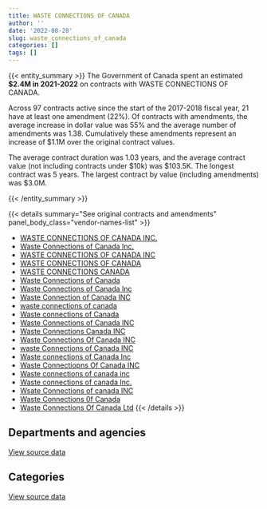 ```yaml
---
title: WASTE CONNECTIONS OF CANADA
author: ''
date: '2022-08-28'
slug: waste_connections_of_canada
categories: []
tags: []
---
```


<script src="/rmarkdown-libs/htmlwidgets/htmlwidgets.js"></script>
<link href="/rmarkdown-libs/datatables-css/datatables-crosstalk.css" rel="stylesheet" />
<script src="/rmarkdown-libs/datatables-binding/datatables.js"></script>
<script src="/rmarkdown-libs/jquery/jquery-3.6.0.min.js"></script>
<link href="/rmarkdown-libs/dt-core-bootstrap/css/dataTables.bootstrap.min.css" rel="stylesheet" />
<link href="/rmarkdown-libs/dt-core-bootstrap/css/dataTables.bootstrap.extra.css" rel="stylesheet" />
<script src="/rmarkdown-libs/dt-core-bootstrap/js/jquery.dataTables.min.js"></script>
<script src="/rmarkdown-libs/dt-core-bootstrap/js/dataTables.bootstrap.min.js"></script>
<link href="/rmarkdown-libs/crosstalk/css/crosstalk.min.css" rel="stylesheet" />
<script src="/rmarkdown-libs/crosstalk/js/crosstalk.min.js"></script>
<script src="/rmarkdown-libs/htmlwidgets/htmlwidgets.js"></script>
<link href="/rmarkdown-libs/datatables-css/datatables-crosstalk.css" rel="stylesheet" />
<script src="/rmarkdown-libs/datatables-binding/datatables.js"></script>
<script src="/rmarkdown-libs/jquery/jquery-3.6.0.min.js"></script>
<link href="/rmarkdown-libs/dt-core-bootstrap/css/dataTables.bootstrap.min.css" rel="stylesheet" />
<link href="/rmarkdown-libs/dt-core-bootstrap/css/dataTables.bootstrap.extra.css" rel="stylesheet" />
<script src="/rmarkdown-libs/dt-core-bootstrap/js/jquery.dataTables.min.js"></script>
<script src="/rmarkdown-libs/dt-core-bootstrap/js/dataTables.bootstrap.min.js"></script>
<link href="/rmarkdown-libs/crosstalk/css/crosstalk.min.css" rel="stylesheet" />
<script src="/rmarkdown-libs/crosstalk/js/crosstalk.min.js"></script>

{{< entity_summary >}}
The Government of Canada spent an estimated **\$2.4M in 2021-2022** on contracts with WASTE CONNECTIONS OF CANADA.

Across 97 contracts active since the start of the 2017-2018 fiscal year, 21 have at least one amendment (22%). Of contracts with amendments, the average increase in dollar value was 55% and the average number of amendments was 1.38. Cumulatively these amendments represent an increase of \$1.1M over the original contract values.

The average contract duration was 1.03 years, and the average contract value (not including contracts under \$10k) was \$103.5K. The longest contract was 5 years. The largest contract by value (including amendments) was \$3.0M.

{{< /entity_summary >}}

{{< details summary="See original contracts and amendments" panel_body_class="vendor-names-list" >}}
- [WASTE CONNECTIONS OF CANADA INC.](https://search.open.canada.ca/en/ct/?sort=contract_value_f%20desc&page=1&search_text=%22WASTE%20CONNECTIONS%20OF%20CANADA%20INC.%22)
- [Waste Connections of Canada Inc.](https://search.open.canada.ca/en/ct/?sort=contract_value_f%20desc&page=1&search_text=%22Waste%20Connections%20of%20Canada%20Inc.%22)
- [WASTE CONNECTIONS OF CANADA INC](https://search.open.canada.ca/en/ct/?sort=contract_value_f%20desc&page=1&search_text=%22WASTE%20CONNECTIONS%20OF%20CANADA%20INC%22)
- [WASTE CONNECTIONS OF CANADA](https://search.open.canada.ca/en/ct/?sort=contract_value_f%20desc&page=1&search_text=%22WASTE%20CONNECTIONS%20OF%20CANADA%22)
- [WASTE CONNECTIONS CANADA](https://search.open.canada.ca/en/ct/?sort=contract_value_f%20desc&page=1&search_text=%22WASTE%20CONNECTIONS%20CANADA%22)
- [Waste Connections of Canada](https://search.open.canada.ca/en/ct/?sort=contract_value_f%20desc&page=1&search_text=%22Waste%20Connections%20of%20Canada%22)
- [Waste Connections of Canada Inc](https://search.open.canada.ca/en/ct/?sort=contract_value_f%20desc&page=1&search_text=%22Waste%20Connections%20of%20Canada%20Inc%22)
- [Waste Connection of Canada INC](https://search.open.canada.ca/en/ct/?sort=contract_value_f%20desc&page=1&search_text=%22Waste%20Connection%20of%20Canada%20INC%22)
- [waste connections of canada](https://search.open.canada.ca/en/ct/?sort=contract_value_f%20desc&page=1&search_text=%22waste%20connections%20of%20canada%22)
- [Waste connections of Canada](https://search.open.canada.ca/en/ct/?sort=contract_value_f%20desc&page=1&search_text=%22Waste%20connections%20of%20Canada%22)
- [Waste Connections of Canada INC](https://search.open.canada.ca/en/ct/?sort=contract_value_f%20desc&page=1&search_text=%22Waste%20Connections%20of%20Canada%20INC%22)
- [Waste Connections Canada INC](https://search.open.canada.ca/en/ct/?sort=contract_value_f%20desc&page=1&search_text=%22Waste%20Connections%20Canada%20INC%22)
- [Waste Connections Of Canada INC](https://search.open.canada.ca/en/ct/?sort=contract_value_f%20desc&page=1&search_text=%22Waste%20Connections%20Of%20Canada%20INC%22)
- [waste Connections of Canada INC](https://search.open.canada.ca/en/ct/?sort=contract_value_f%20desc&page=1&search_text=%22waste%20Connections%20of%20Canada%20INC%22)
- [Waste connections of Canada Inc](https://search.open.canada.ca/en/ct/?sort=contract_value_f%20desc&page=1&search_text=%22Waste%20connections%20of%20Canada%20Inc%22)
- [Waste Connectiopns Of Canada INC](https://search.open.canada.ca/en/ct/?sort=contract_value_f%20desc&page=1&search_text=%22Waste%20Connectiopns%20Of%20Canada%20INC%22)
- [Waste connections of canada inc](https://search.open.canada.ca/en/ct/?sort=contract_value_f%20desc&page=1&search_text=%22Waste%20connections%20of%20canada%20inc%22)
- [Waste connections of canada Inc.](https://search.open.canada.ca/en/ct/?sort=contract_value_f%20desc&page=1&search_text=%22Waste%20connections%20of%20canada%20Inc.%22)
- [Wsate Connections of canada INC](https://search.open.canada.ca/en/ct/?sort=contract_value_f%20desc&page=1&search_text=%22Wsate%20Connections%20of%20canada%20INC%22)
- [Waste Connections 0f Canada](https://search.open.canada.ca/en/ct/?sort=contract_value_f%20desc&page=1&search_text=%22Waste%20Connections%200f%20Canada%22)
- [Waste Connections Of Canada Ltd](https://search.open.canada.ca/en/ct/?sort=contract_value_f%20desc&page=1&search_text=%22Waste%20Connections%20Of%20Canada%20Ltd%22)
{{< /details >}}

## Departments and agencies

<div id="htmlwidget-1" style="width:100%;height:auto;" class="datatables html-widget"></div>
<script type="application/json" data-for="htmlwidget-1">{"x":{"style":"bootstrap","filter":"none","vertical":false,"data":[["<a href=\"/departments/aafc-aac/\">Agriculture and Agri-Food Canada<\/a>","<a href=\"/departments/csc-scc/\">Correctional Service of Canada<\/a>","<a href=\"/departments/dnd-mdn/\">National Defence<\/a>","<a href=\"/departments/ic/\">Innovation, Science and Economic Development Canada<\/a>","<a href=\"/departments/nrc-cnrc/\">National Research Council Canada<\/a>","<a href=\"/departments/nrcan-rncan/\">Natural Resources Canada<\/a>","<a href=\"/departments/pc/\">Parks Canada<\/a>","<a href=\"/departments/pwgsc-tpsgc/\">Public Services and Procurement Canada<\/a>","<a href=\"/departments/rcmp-grc/\">Royal Canadian Mounted Police<\/a>"],[95496.25,310578.02,930188.96,13696.07,null,6537.84,28291.31,null,null],[95757.89,361546.91,961968.13,null,null,6555.75,11775.44,23625,null],[51403.29,408878.69,1793227.01,null,null,1092.63,6792.34,null,54865.03],[70360.6,361220.44,1945794.91,null,3971.03,null,12912.35,null,54865.03]],"container":"<table class=\"table table-striped table-hover row-border order-column display\">\n  <thead>\n    <tr>\n      <th>Department<\/th>\n      <th>2018-2019<\/th>\n      <th>2019-2020<\/th>\n      <th>2020-2021<\/th>\n      <th>2021-2022<\/th>\n    <\/tr>\n  <\/thead>\n<\/table>","options":{"order":[[4,"desc"]],"pageLength":10,"autoWidth":true,"columnDefs":[{"targets":1,"render":"function(data, type, row, meta) {\n    return type !== 'display' ? data : DTWidget.formatCurrency(data, \"$\", 2, 3, \",\", \".\", true, null);\n  }"},{"targets":2,"render":"function(data, type, row, meta) {\n    return type !== 'display' ? data : DTWidget.formatCurrency(data, \"$\", 2, 3, \",\", \".\", true, null);\n  }"},{"targets":3,"render":"function(data, type, row, meta) {\n    return type !== 'display' ? data : DTWidget.formatCurrency(data, \"$\", 2, 3, \",\", \".\", true, null);\n  }"},{"targets":4,"render":"function(data, type, row, meta) {\n    return type !== 'display' ? data : DTWidget.formatCurrency(data, \"$\", 2, 3, \",\", \".\", true, null);\n  }"},{"width":"16%","targets":[1,2,3,4]},{"className":"dt-right","targets":[1,2,3,4]}],"orderClasses":false}},"evals":["options.columnDefs.0.render","options.columnDefs.1.render","options.columnDefs.2.render","options.columnDefs.3.render"],"jsHooks":[]}</script>
<p class="text-right">
<a href="https://github.com/GoC-Spending/contracts-data/tree/main/data/out/vendors/waste_connections_of_canada/summary_by_fiscal_year_by_department.csv" class="source-data-link btn btn-link">View source data</a>
</p>

## Categories

<div id="htmlwidget-2" style="width:100%;height:auto;" class="datatables html-widget"></div>
<script type="application/json" data-for="htmlwidget-2">{"x":{"style":"bootstrap","filter":"none","vertical":false,"data":[["<a href=\"/categories/facilities_and_construction/\">Facilities and construction<\/a>","<a href=\"/categories/office_management/\">Office management<\/a>","<a href=\"/categories/professional_services/\">Professional services<\/a>"],[978714.18,310578.02,95496.25],[980299.32,361546.91,119382.89],[1836792.42,373198.24,106268.32],[1998358.74,325539.99,125225.63]],"container":"<table class=\"table table-striped table-hover row-border order-column display\">\n  <thead>\n    <tr>\n      <th>Category<\/th>\n      <th>2018-2019<\/th>\n      <th>2019-2020<\/th>\n      <th>2020-2021<\/th>\n      <th>2021-2022<\/th>\n    <\/tr>\n  <\/thead>\n<\/table>","options":{"order":[[4,"desc"]],"dom":"t","pageLength":30,"autoWidth":true,"columnDefs":[{"targets":1,"render":"function(data, type, row, meta) {\n    return type !== 'display' ? data : DTWidget.formatCurrency(data, \"$\", 2, 3, \",\", \".\", true, null);\n  }"},{"targets":2,"render":"function(data, type, row, meta) {\n    return type !== 'display' ? data : DTWidget.formatCurrency(data, \"$\", 2, 3, \",\", \".\", true, null);\n  }"},{"targets":3,"render":"function(data, type, row, meta) {\n    return type !== 'display' ? data : DTWidget.formatCurrency(data, \"$\", 2, 3, \",\", \".\", true, null);\n  }"},{"targets":4,"render":"function(data, type, row, meta) {\n    return type !== 'display' ? data : DTWidget.formatCurrency(data, \"$\", 2, 3, \",\", \".\", true, null);\n  }"},{"width":"16%","targets":[1,2,3,4]},{"className":"dt-right","targets":[1,2,3,4]}],"orderClasses":false,"lengthMenu":[10,25,30,50,100]}},"evals":["options.columnDefs.0.render","options.columnDefs.1.render","options.columnDefs.2.render","options.columnDefs.3.render"],"jsHooks":[]}</script>
<p class="text-right">
<a href="https://github.com/GoC-Spending/contracts-data/tree/main/data/out/vendors/waste_connections_of_canada/summary_by_fiscal_year_by_category.csv" class="source-data-link btn btn-link">View source data</a>
</p>
